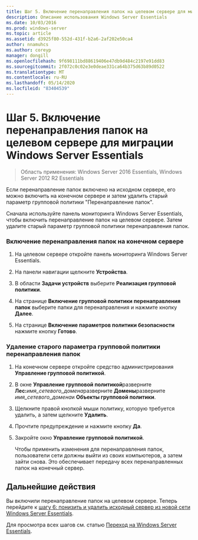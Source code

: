```yaml
---
title: Шаг 5. Включение перенаправления папок на целевом сервере для миграции Windows Server Essentials
description: Описание использования Windows Server Essentials
ms.date: 10/03/2016
ms.prod: windows-server
ms.topic: article
ms.assetid: d3925f80-552d-431f-b2a6-2af202e50ca4
author: nnamuhcs
ms.author: coreyp
manager: dongill
ms.openlocfilehash: 9f698111bd88619406e47db9d484c2197e91dd83
ms.sourcegitcommit: 2f072c0c02e3e0deae331ca64b375d63b89d0522
ms.translationtype: MT
ms.contentlocale: ru-RU
ms.lasthandoff: 05/14/2020
ms.locfileid: "83404539"
---
```

# <a name="step-5-enable-folder-redirection-on-the-destination-server-for-windows-server-essentials-migration"></a>Шаг 5. Включение перенаправления папок на целевом сервере для миграции Windows Server Essentials

>Область применения: Windows Server 2016 Essentials, Windows Server 2012 R2 Essentials

Если перенаправление папок включено на исходном сервере, его можно включить на конечном сервере и затем удалить старый параметр групповой политики "Перенаправление папок".  
  
 Сначала используйте панель мониторинга Windows Server Essentials, чтобы включить перенаправление папок на целевом сервере. Затем удалите старый параметр групповой политики перенаправления папок.  
  
### <a name="to-enable-folder-redirection-on-the-destination-server"></a>Включение перенаправления папок на конечном сервере  
  
1.  На целевом сервере откройте панель мониторинга Windows Server Essentials.  
  
2.  На панели навигации щелкните **Устройства**.  
  
3.  В области **Задачи устройств** выберите **Реализация групповой политики**.  
  
4.  На странице **Включение групповой политики перенаправления папок** выберите папки для перенаправления и нажмите кнопку **Далее**.  
  
5.  На странице **Включение параметров политики безопасности** нажмите кнопку **Готово**.  
  
### <a name="to-delete-the-old-folder-redirection-group-policy-setting"></a>Удаление старого параметра групповой политики перенаправления папок  
  
1. На конечном сервере откройте средство администрирования **Управление групповой политикой**.  
  
2. В окне **Управление групповой политикой**разверните **Лес:**<em>имя_сетевого_домена</em>разверните **Домены**разверните *имя_сетевого_домена*и **Объекты групповой политики**.  
  
3. Щелкните правой кнопкой мыши политику, которую требуется удалить, а затем щелкните **Удалить**.  
  
4. Прочтите предупреждение и нажмите кнопку **Да**.  
  
5. Закройте окно **Управление групповой политикой**.  
  
   Чтобы применить изменения для перенаправления папок, пользователи сети должны выйти из своих компьютеров, а затем зайти снова. Это обеспечивает передачу всех перенаправленных папок на конечный сервер.  
  
## <a name="next-steps"></a>Дальнейшие действия  
 Вы включили перенаправление папок на целевом сервере. Теперь перейдите к [шагу 6: понизить и удалить исходный сервер из новой сети Windows Server Essentials](Step-6--Demote-and-remove-the-Source-Server-from-the-new-Windows-Server-Essentials-network.md).  
  

Для просмотра всех шагов см. статью [Переход на Windows Server Essentials](Migrate-from-Previous-Versions-to-Windows-Server-Essentials-or-Windows-Server-Essentials-Experience.md).

